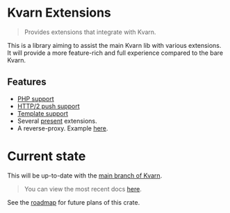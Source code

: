 # Kvarn Extensions

> Provides extensions that integrate with Kvarn.

This is a library aiming to assist the main Kvarn lib with various extensions.
It will provide a more feature-rich and full experience compared to the bare Kvarn.

## Features

- [PHP support](https://kvarn.org/features/#php)
- [HTTP/2 push support](https://kvarn.org/features/#http2)
- [Template support](https://kvarn.org/features/#templates)
- Several [present](https://doc.kvarn.org/kvarn/macro.present.) extensions.
- A reverse-proxy. Example [here](https://github.com/Icelk/code-server-proxy).

# Current state

This will be up-to-date with the [main branch of Kvarn](https://github.com/Icelk/kvarn).

> You can view the most recent docs [here](https://doc.kvarn.org/kvarn_extensions/).

See the [roadmap](https://github.com/Icelk/kvarn/blob/main/roadmap.md) for future plans of this crate.
